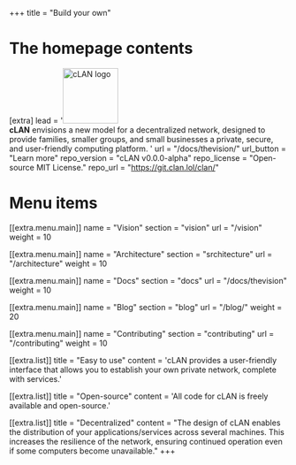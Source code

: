 +++
title = "Build your own"

# The homepage contents
[extra]
lead = '<img src="/logo/clan-dark.png" class="clogo" width="100px" height="100px" alt="cLAN logo"></img> <br><b>cLAN</b> envisions a new model for a decentralized network, designed to provide families, smaller groups, and small businesses a private, secure, and user-friendly computing platform. '
url = "/docs/thevision/"
url_button = "Learn more"
repo_version = "cLAN v0.0.0-alpha"
repo_license = "Open-source MIT License."
repo_url = "https://git.clan.lol/clan/"

# Menu items
[[extra.menu.main]]
name = "Vision"
section = "vision"
url = "/vision"
weight = 10

[[extra.menu.main]]
name = "Architecture"
section = "srchitecture"
url = "/architecture"
weight = 10

[[extra.menu.main]]
name = "Docs"
section = "docs"
url = "/docs/thevision"
weight = 10

[[extra.menu.main]]
name = "Blog"
section = "blog"
url = "/blog/"
weight = 20

[[extra.menu.main]]
name = "Contributing"
section = "contributing"
url = "/contributing"
weight = 10

[[extra.list]]
title = "Easy to use"
content = 'cLAN provides a user-friendly interface that allows you to establish your own private network, complete with services.'

[[extra.list]]
title = "Open-source"
content = 'All code for cLAN is freely available and open-source.'

[[extra.list]]
title = "Decentralized"
content = "The design of cLAN enables the distribution of your applications/services across several machines. This increases the resilience of the network, ensuring continued operation even if some computers become unavailable."
+++
